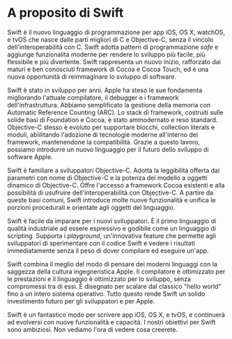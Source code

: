 # A proposito di Swift

Swift è il nuovo linguaggio di programmazione per app iOS, OS X, watchOS, e tvOS che nasce dalle parti migliori di C e Objective-C, senza il vincolo dell'interoperabilità con C. Swift adotta pattern di programmazione _safe_ e aggiunge funzionalità moderne per rendere lo sviluppo più facile, più flessibile e più divertente. Swift rappresenta un nuovo inizio, rafforzato dai maturi e ben conosciuti framework di Cocoa e Cocoa Touch, ed è una nuova opportunità di reimmaginare lo sviluppo di software.  

Swift è stato in sviluppo per anni. Apple ha steso le sue fondamenta migliorando l'attuale compilatore, il debugger e i framework dell'infrastruttura. Abbiamo semplificato la gestione della memoria con Automatic Reference Counting (ARC). Lo stack di framework, costruiti sulle solide basi di Foundation e Cocoa, è stato ammodernato e reso standard. Objective-C stesso è evoluto per supportare blocchi, collection literals e moduli, abiilitando l'adozione di tecnologie moderne all'interno dei framework, mantenendone la compatibilità. Grazie a questo lavoro, possiamo introdurre un nuovo linguaggio per il futuro dello sviluppo di software Apple.  

Swift è familiare a sviluppatori Objective-C. Adotta la leggibilità offerta dai parametri con nome di Objective-C e la potenza del modello a oggetti dinamico di Objective-C. Offre l'accesso a framework Cocoa esistenti e alla possibilità di usufruire dell'interoperabilità con Objective-C. A partire da queste basi comuni, Swift introduce molte nuove funzionalità e unifica le porzioni procedurali e orientate agli oggetti del linguaggio.  

Swift è facile da imparare per i nuovi sviluppatori. È il primo linguaggio di qualità industriale ad essere espressivo e godibile come un linguaggio di scripting. Supporta i _playground_, un'innovativa feature che permette agli sviluppatori di sperimentare con il codice Swift e vedere i risultati immediatamente senza il peso di dover compilare ed eseguire un'app.  

Swift combina il meglio del modo di pensare dei moderni linguaggi con la saggezza della cultura ingegneristica Apple. Il compilatore è ottimizzato per le prestazioni e il linguaggio è ottimizzato per lo sviluppo, senza compromessi tra di essi. È disegnato per scalare dal classico "hello world" fino a un intero sistema operativo. Tutto questo rende Swift un solido investimento futuro per gli sviluppatori e per Apple.  

Swift è un fantastico modo per scrivere app iOS, OS X, e tvOS, e continuerà ad evolversi con nuove funzionalità e capacità. I nostri obiettivi per Swift sono ambiziosi. Non vediamo l'ora di vedere cosa creerete.